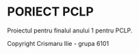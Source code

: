 # PORIECT PCLP
Proiectul pentru finalul anului 1 pentru PCLP.

Copyright Crismaru Ilie - grupa 6101
